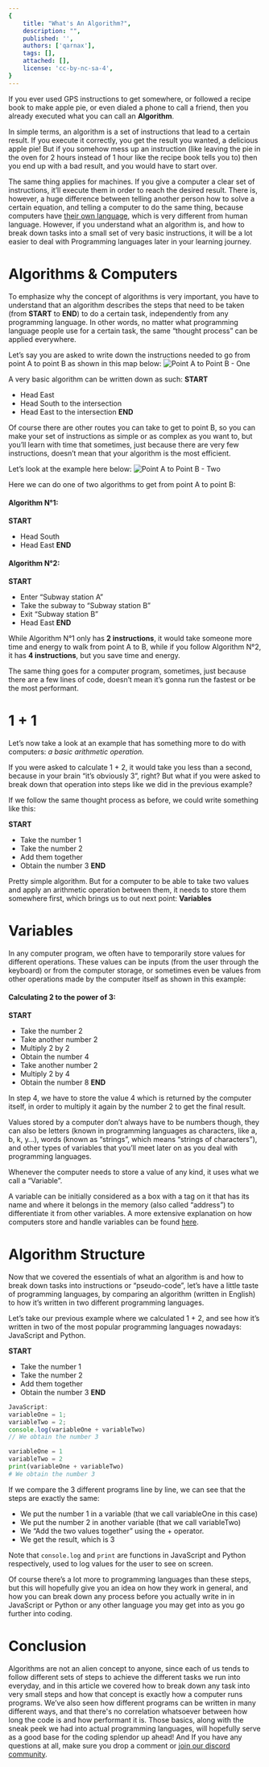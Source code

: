 ```yaml
---
{
	title: "What's An Algorithm?",
	description: "",
	published: '',
	authors: ['qarnax'],
	tags: [],
	attached: [],
	license: 'cc-by-nc-sa-4',
}
---
```


If you ever used GPS instructions to get somewhere, or followed a recipe book to make apple pie, or even dialed a phone to call a friend, then you already executed what you can call an **Algorithm**.

In simple terms, an algorithm is a set of instructions that lead to a certain result. If you execute it correctly, you get the result you wanted, a delicious apple pie!
But if you somehow mess up an instruction (like leaving the pie in the oven for 2 hours instead of 1 hour like the recipe book tells you to) then you end up with a bad result, and you would have to start over.

The same thing applies for machines. If you give a computer a clear set of instructions, it’ll execute them in order to reach the desired result. There is, however, a huge difference between telling another person how to solve a certain equation, and telling a computer to do the same thing, because computers have [their own language](https://unicorn-utterances.com/posts/how-computers-speak#hdd), which is very different from human language.
However, if you understand what an algorithm is, and how to break down tasks into a small set of very basic instructions, it will be a lot easier to deal with Programming languages later in your learning journey.

# Algorithms & Computers

To emphasize why the concept of algorithms is very important, you have to understand that an algorithm describes the steps that need to be taken (from **START** to **END**) to do a certain task, independently from any programming language.
In other words, no matter what programming language people use for a certain task, the same “thought process” can be applied everywhere.

Let’s say you are asked to write down the instructions needed to go from point A to point B as shown in this map below:
![Point A to Point B - One](./mapOne.png)

A very basic algorithm can be written down as such:
**START**
- Head East
- Head South to the intersection
- Head East to the intersection
**END**

Of course there are other routes you can take to get to point B, so you can make your set of instructions as simple or as complex as you want to, but you’ll learn with time that sometimes, just because there are very few instructions, doesn’t mean that your algorithm is the most efficient.

Let’s look at the example here below:
![Point A to Point B - Two](./mapTwo.png)

Here we can do one of two algorithms to get from point A to point B:
#### Algorithm N°1:
**START**
- Head South
- Head East
**END**

#### Algorithm N°2:
**START**
- Enter “Subway station A”
- Take the subway to “Subway station B”
- Exit “Subway station B”
- Head East
**END**

While Algorithm N°1 only has **2 instructions**, it would take someone more time and energy to walk from point A to B, while if you follow Algorithm N°2, it has **4 instructions**, but you save time and energy.

The same thing goes for a computer program, sometimes, just because there are a few lines of code, doesn’t mean it’s gonna run the fastest or be the most performant.

# 1 + 1

Let’s now take a look at an example that has something more to do with computers: *a basic arithmetic operation.*

If you were asked to calculate 1 + 2, it would take you less than a second, because in your brain “it’s obviously 3”, right? But what if you were asked to break down that operation into steps like we did in the previous example?

If we follow the same thought process as before, we could write something like this:

**START**
- Take the number 1
- Take the number 2
- Add them together
- Obtain the number 3
**END**

Pretty simple algorithm. But for a computer to be able to take two values and apply an arithmetic operation between them, it needs to store them somewhere first, which brings us to out next point: **Variables**

# Variables

In any computer program, we often have to temporarily store values for different operations. These values can be inputs (from the user through the keyboard) or from the computer storage, or sometimes even be values from other operations made by the computer itself as shown in this example:

#### Calculating 2 to the power of 3:
**START**
- Take the number 2
- Take another number 2
- Multiply 2 by 2
- Obtain the number 4
- Take another number 2
- Multiply 2 by 4
- Obtain the number 8
**END**

In step 4, we have to store the value 4 which is returned by the computer itself, in order to multiply it again by the number 2 to get the final result.

Values stored by a computer don’t always have to be numbers though, they can also be letters (known in programming languages as characters, like a, b, k, y…), words (known as “strings”, which means “strings of characters”), and other types of variables that you’ll meet later on as you deal with programming languages.

Whenever the computer needs to store a value of any kind, it uses what we call a “Variable”.

A variable can be initially considered as a box with a tag on it that has its name and where it belongs in the memory (also called “address”) to differentiate it from other variables.
A more extensive explanation on how computers store and handle variables can be found [here](https://unicorn-utterances.com/posts/how-computers-speak).

# Algorithm Structure

Now that we covered the essentials of what an algorithm is and how to break down tasks into instructions or “pseudo-code”, let’s have a little taste of programming languages, by comparing an algorithm (written in English) to how it’s written in two different programming languages.

Let’s take our previous example where we calculated 1 + 2, and see how it’s written in two of the most popular programming languages nowadays: JavaScript and Python.

**START**
- Take the number 1
- Take the number 2
- Add them together
- Obtain the number 3
**END**

```JavaScript
JavaScript:
variableOne = 1;
variableTwo = 2;
console.log(variableOne + variableTwo)
// We obtain the number 3
```

```Python
variableOne = 1
variableTwo = 2
print(variableOne + variableTwo)
# We obtain the number 3
```

If we compare the 3 different programs line by line, we can see that the steps are exactly the same:
- We put the number 1 in a variable (that we call variableOne in this case)
- We put the number 2 in another variable (that we call variableTwo)
- We “Add the two values together” using the + operator.
- We get the result, which is 3

Note that `console.log` and `print` are functions in JavaScript and Python respectively, used to log values for the user to see on screen.

Of course there’s a lot more to programming languages than these steps, but this will hopefully give you an idea on how they work in general, and how you can break down any process before you actually write in in JavaScript or Python or any other language you may get into as you go further into coding.

# Conclusion

Algorithms are not an alien concept to anyone, since each of us tends to follow different sets of steps to achieve the different tasks we run into everyday, and in this article we covered how to break down any task into very small steps and how that concept is exactly how a computer runs programs.
We’ve also seen how different programs can be written in many different ways, and that there's no correlation whatsoever between how long the code is and how performant it is.
Those basics, along with the sneak peek we had into actual programming languages, will hopefully serve as a good base for the coding splendor up ahead! And If you have any questions at all, make sure you drop a comment or [join our discord community]().
